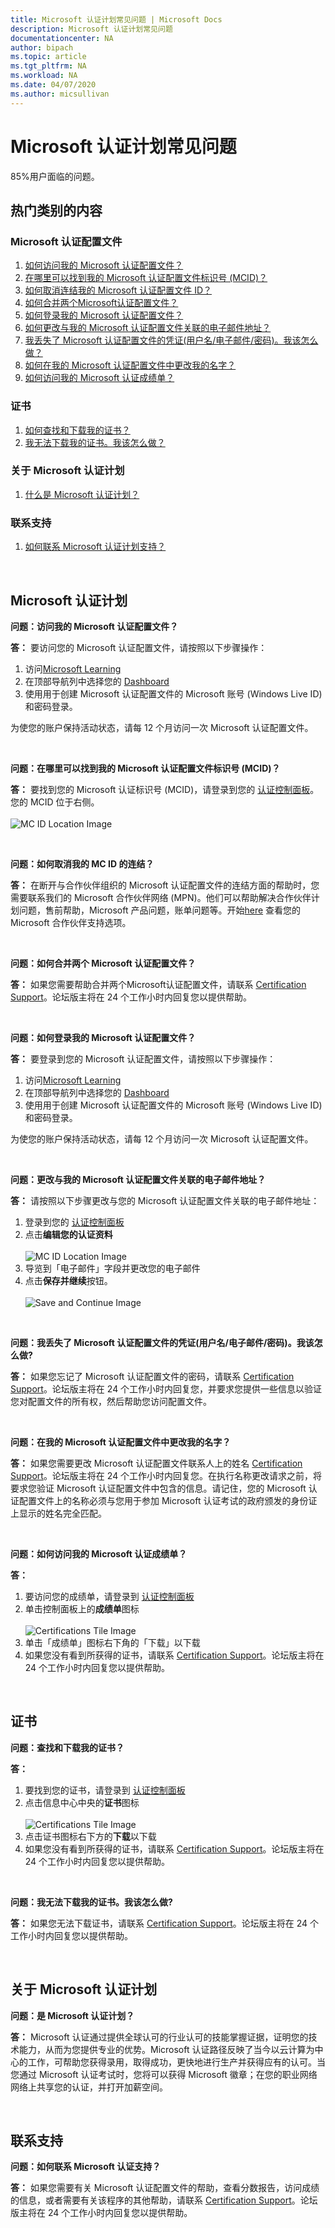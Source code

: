 ```yaml
---
title: Microsoft 认证计划常见问题 | Microsoft Docs
description: Microsoft 认证计划常见问题
documentationcenter: NA
author: bipach
ms.topic: article
ms.tgt_pltfrm: NA
ms.workload: NA
ms.date: 04/07/2020
ms.author: micsullivan
---
```


# Microsoft 认证计划常见问题

85%用户面临的问题。

## 热门类别的内容

### Microsoft 认证配置文件
1. [如何访问我的 Microsoft 认证配置文件？](#a1)
2. [在哪里可以找到我的 Microsoft 认证配置文件标识号 (MCID)？](#a2)
3. [如何取消连结我的 Microsoft 认证配置文件 ID？](#a3)
4. [如何合并两个Microsoft认证配置文件？](#a4)
5. [如何登录我的 Microsoft 认证配置文件？](#a5)
6. [如何更改与我的 Microsoft 认证配置文件关联的电子邮件地址？](#a6)
7. [我丢失了 Microsoft 认证配置文件的凭证(用户名/电子邮件/密码)。我该怎么做？](#a7)
8. [如何在我的 Microsoft 认证配置文件中更改我的名字？](#a8)
9. [如何访问我的 Microsoft 认证成绩单？](#a9)

### 证书
1. [如何查找和下载我的证书？](#b1)
2. [我无法下载我的证书。我该怎么做？](#b2)

### 关于 Microsoft 认证计划
1. [什么是 Microsoft 认证计划？](#c1)

### 联系支持
1. [如何联系 Microsoft 认证计划支持？](#d1)

<br/>

## Microsoft 认证计划

**问题：访问我的 Microsoft 认证配置文件？**<a name="a1"></a>

**答：** 要访问您的 Microsoft 认证配置文件，请按照以下步骤操作：  

1. 访问[Microsoft Learning](https://www.microsoft.com/learning/)
2. 在顶部导航列中选择您的 [Dashboard](https://aka.ms/certdashboard)
3. 使用用于创建 Microsoft 认证配置文件的 Microsoft 账号 (Windows Live ID) 和密码登录。

为使您的账户保持活动状态，请每 12 个月访问一次 Microsoft 认证配置文件。  

<br/>

**问题：在哪里可以找到我的 Microsoft 认证配置文件标识号 (MCID)？**<a name="a2"></a>

**答：** 要找到您的 Microsoft 认证标识号 (MCID)，请登录到您的 [认证控制面板](https://aka.ms/certdashboard)。您的 MCID 位于右侧。<br/> <br/>
![MC ID Location Image](images/find-mc-id.png)<br/>

<br/>

**问题：如何取消我的 MC ID 的连结？**<a name="a3"></a>

**答：** 在断开与合作伙伴组织的 Microsoft 认证配置文件的连结方面的帮助时，您需要联系我们的 Microsoft 合作伙伴网络 (MPN)。他们可以帮助解决合作伙伴计划问题，售前帮助，Microsoft 产品问题，账单问题等。开始[here](https://partner.microsoft.com/support/) 查看您的 Microsoft 合作伙伴支持选项。

<br/>

**问题：如何合并两个 Microsoft 认证配置文件？**<a name="a4"></a>

**答：** 如果您需要帮助合并两个Microsoft认证配置文件，请联系 [Certification Support](https://aka.ms/mcpforum)。论坛版主将在 24 个工作小时内回复您以提供帮助。

<br/>

**问题：如何登录我的 Microsoft 认证配置文件？**<a name="a5"></a>

**答：** 要登录到您的 Microsoft 认证配置文件，请按照以下步骤操作：
 
1. 访问[Microsoft Learning](https://www.microsoft.com/learning/)
2. 在顶部导航列中选择您的 [Dashboard](https://aka.ms/certdashboard)
3. 使用用于创建 Microsoft 认证配置文件的 Microsoft 账号 (Windows Live ID) 和密码登录。

为使您的账户保持活动状态，请每 12 个月访问一次 Microsoft 认证配置文件。

<br/>

**问题：更改与我的 Microsoft 认证配置文件关联的电子邮件地址？**<a name="a6"></a>

**答：** 请按照以下步骤更改与您的 Microsoft 认证配置文件关联的电子邮件地址：

1. 登录到您的 [认证控制面板](https://aka.ms/certdashboard)
2. 点击**编辑您的认证资料** <br/> <br/>
![MC ID Location Image](images/find-mc-id.png)<br/>
3. 导览到「电子邮件」字段并更改您的电子邮件
4. 点击**保存并继续**按钮。<br/> <br/>
![Save and Continue Image](images/save-and-continue.jpg)<br/>

<br/>

**问题：我丢失了 Microsoft 认证配置文件的凭证(用户名/电子邮件/密码)。我该怎么做?**<a name="a7"></a>

**答：** 如果您忘记了 Microsoft 认证配置文件的密码，请联系  [Certification Support](https://aka.ms/mcpforum)。论坛版主将在 24 个工作小时内回复您，并要求您提供一些信息以验证您对配置文件的所有权，然后帮助您访问配置文件。

<br/>

**问题：在我的 Microsoft 认证配置文件中更改我的名字？**<a name="a8"></a>

**答：** 如果您需要更改 Microsoft 认证配置文件联系人上的姓名 [Certification Support](https://aka.ms/mcpforum)。论坛版主将在 24 个工作小时内回复您。在执行名称更改请求之前，将要求您验证 Microsoft 认证配置文件中包含的信息。请记住，您的 Microsoft 认证配置文件上的名称必须与您用于参加 Microsoft 认证考试的政府颁发的身份证上显示的姓名完全匹配。

<br/>

**问题：如何访问我的 Microsoft 认证成绩单？**<a name="a9"></a>

**答：**
1. 要访问您的成绩单，请登录到 [认证控制面板](https://aka.ms/certdashboard)
2. 单击控制面板上的**成绩单**图标<br/> <br/>
![Certifications Tile Image](images/certifications-tile.jpg)<br/>
3. 单击「成绩单」图标右下角的「下载」以下载
4. 如果您没有看到所获得的证书，请联系 [Certification Support](https://aka.ms/mcpforum)。论坛版主将在 24 个工作小时内回复您以提供帮助。

<br/>

## 证书

**问题：查找和下载我的证书？**<a name="b1"></a>

**答：**
1. 要找到您的证书，请登录到 [认证控制面板](https://aka.ms/certdashboard)
2. 点击信息中心中央的**证书**图标<br/> <br/>
![Certifications Tile Image](images/certifications-tile.jpg)<br/>
3. 点击证书图标右下方的**下载**以下载
4. 如果您没有看到所获得的证书，请联系 [Certification Support](https://aka.ms/mcpforum)。论坛版主将在 24 个工作小时内回复您以提供帮助。

<br/>

**问题：我无法下载我的证书。我该怎么做?**<a name="b2"></a>

**答：** 如果您无法下载证书，请联系 [Certification Support](https://aka.ms/mcpforum)。论坛版主将在 24 个工作小时内回复您以提供帮助。

<br/>

## 关于 Microsoft 认证计划

**问题：是 Microsoft 认证计划？**<a name="c1"></a>

**答：** Microsoft 认证通过提供全球认可的行业认可的技能掌握证据，证明您的技术能力，从而为您提供专业的优势。Microsoft 认证路径反映了当今以云计算为中心的工作，可帮助您获得录用，取得成功，更快地进行生产并获得应有的认可。当您通过 Microsoft 认证考试时，您将可以获得 Microsoft 徽章；在您的职业网络网络上共享您的认证，并打开加薪空间。

<br/>

## 联系支持

**问题：如何联系 Microsoft 认证支持？**<a name="d1"></a>

**答：** 如果您需要有关 Microsoft 认证配置文件的帮助，查看分数报告，访问成绩的信息，或者需要有关该程序的其他帮助，请联系 [Certification Support](https://aka.ms/mcpforum)。论坛版主将在 24 个工作小时内回复您以提供帮助。
